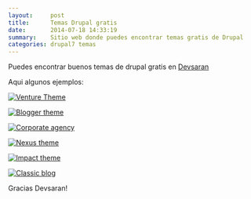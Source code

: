 ```yaml
---
layout:     post
title:      Temas Drupal gratis
date:       2014-07-18 14:33:19
summary:    Sitio web donde puedes encontrar temas gratis de Drupal
categories: drupal7 temas
---
```


Puedes encontrar buenos temas de drupal gratis en [Devsaran](http://www.devsaran.com/free-drupal-theme)

Aqui algunos ejemplos:

[![Venture Theme](http://www.devsaran.com/sites/default/files/styles/theme_teaser/public/theme/venture_theme.png?itok=OuJUeX7b)](http://www.devsaran.com/drupal-theme/venture-theme)

[![Blogger theme](http://www.devsaran.com/sites/default/files/styles/theme_teaser/public/theme/blogger_theme.png?itok=N2Hilpht)](http://www.devsaran.com/drupal-theme/blogger-theme)

[![Corporate agency](http://www.devsaran.com/sites/default/files/styles/theme_teaser/public/theme/corporate_agency.png?itok=EfRMat93)](http://www.devsaran.com/drupal-theme/corporate-agency)

[![Nexus theme](http://www.devsaran.com/sites/default/files/styles/theme_teaser/public/theme/nexus_theme.png?itok=xmMBuOP1)](http://www.devsaran.com/drupal-theme/nexus-theme)

[![Impact theme](http://www.devsaran.com/sites/default/files/styles/theme_teaser/public/theme/impact_theme.png?itok=ZLM_WLIk)](http://www.devsaran.com/drupal-theme/impact-theme)

[![Classic blog](http://www.devsaran.com/sites/default/files/styles/theme_teaser/public/theme/classic_blog.png?itok=PjZYJAKL)](http://www.devsaran.com/drupal-theme/classic-blog)

Gracias Devsaran!
